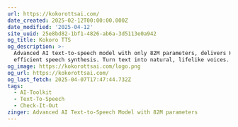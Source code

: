```yaml
---
url: https://kokorottsai.com/
date_created: 2025-02-12T00:00:00.000Z
date_modified: '2025-04-12'
site_uuid: 25e8bd82-1bf1-4826-ab6a-3d5113e0a942
og_title: Kokoro TTS
og_description: >-
  Advanced AI text-to-speech model with only 82M parameters, delivers HQ and
  efficient speech synthesis. Turn text into natural, lifelike voices.
og_image: https://kokorottsai.com/logo.png
og_url: https://kokorottsai.com/
og_last_fetch: 2025-04-07T17:47:44.732Z
tags:
  - AI-Toolkit
  - Text-To-Speech
  - Check-It-Out
zinger: Advanced AI Text-to-Speech Model with 82M parameters
---
```





























